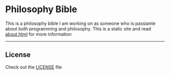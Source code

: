 # Philosophy Bible
This is a philosophy bible I am working on as someone who is passiante about both programming and philosophy. This is a static site and read [about.html](about.html) for more information

----------------------------------------------------------------
## License
Check out the [LICENSE](LICENSE) file
